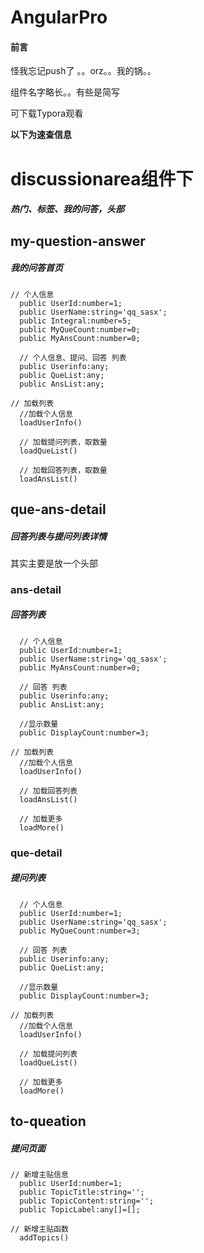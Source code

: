 # AngularPro

#### 前言

怪我忘记push了 。。orz。。我的锅。。

组件名字略长。。有些是简写

可下载Typora观看

**以下为速查信息**

# discussionarea组件下

##### 热门、标签、我的问答，头部



## my-question-answer

##### 我的问答首页

```
// 个人信息
  public UserId:number=1;
  public UserName:string='qq_sasx';
  public Integral:number=5;
  public MyQueCount:number=0;
  public MyAnsCount:number=0;

  // 个人信息、提问、回答 列表
  public Userinfo:any;
  public QueList:any;
  public AnsList:any;
```

```
// 加载列表
  //加载个人信息
  loadUserInfo()
  
  // 加载提问列表，取数量
  loadQueList()
  
  // 加载回答列表，取数量
  loadAnsList()
```



## que-ans-detail

##### 回答列表与提问列表详情

其实主要是放一个头部

### ans-detail

##### 回答列表

```
  // 个人信息
  public UserId:number=1;
  public UserName:string='qq_sasx';
  public MyAnsCount:number=0;

  // 回答 列表
  public Userinfo:any;
  public AnsList:any;

  //显示数量
  public DisplayCount:number=3;
```

```
// 加载列表
  //加载个人信息
  loadUserInfo()
  
  // 加载回答列表
  loadAnsList()
  
  // 加载更多
  loadMore()
```



### que-detail

##### 提问列表

```
  // 个人信息
  public UserId:number=1;
  public UserName:string='qq_sasx';
  public MyQueCount:number=3;

  // 回答 列表
  public Userinfo:any;
  public QueList:any;

  //显示数量
  public DisplayCount:number=3;
```

```
// 加载列表
  //加载个人信息
  loadUserInfo()
  
  // 加载提问列表
  loadQueList()
  
  // 加载更多
  loadMore()
```



## to-queation

##### 提问页面

```
// 新增主贴信息
  public UserId:number=1;
  public TopicTitle:string='';
  public TopicContent:string='';
  public TopicLabel:any[]=[];
```

```
// 新增主贴函数
  addTopics()
```

